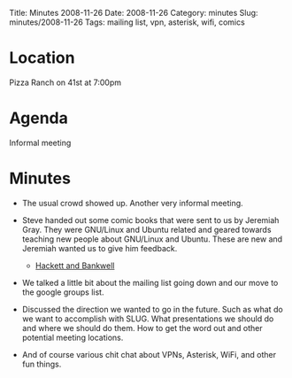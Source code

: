 Title: Minutes 2008-11-26
Date: 2008-11-26 
Category: minutes
Slug: minutes/2008-11-26
Tags: mailing list, vpn, asterisk, wifi, comics

Location
========

Pizza Ranch on 41st at 7:00pm

Agenda
======

<!-- PELICAN_BEGIN_SUMMARY -->
Informal meeting
<!-- PELICAN_END_SUMMARY -->

Minutes
=======

-   The usual crowd showed up. Another very informal meeting.

-   Steve handed out some comic books that were sent to us by Jeremiah
    Gray. They were GNU/Linux and Ubuntu related and geared towards
    teaching new people about GNU/Linux and Ubuntu. These are new and
    Jeremiah wanted us to give him feedback.
    -   [Hackett and Bankwell](http://www.hackettandbankwell.com/)

-   We talked a little bit about the mailing list going down and our
    move to the google groups list.

-   Discussed the direction we wanted to go in the future. Such as what
    do we want to accomplish with SLUG. What presentations we should do
    and where we should do them. How to get the word out and other
    potential meeting locations.

-   And of course various chit chat about VPNs, Asterisk, WiFi, and
    other fun things.

